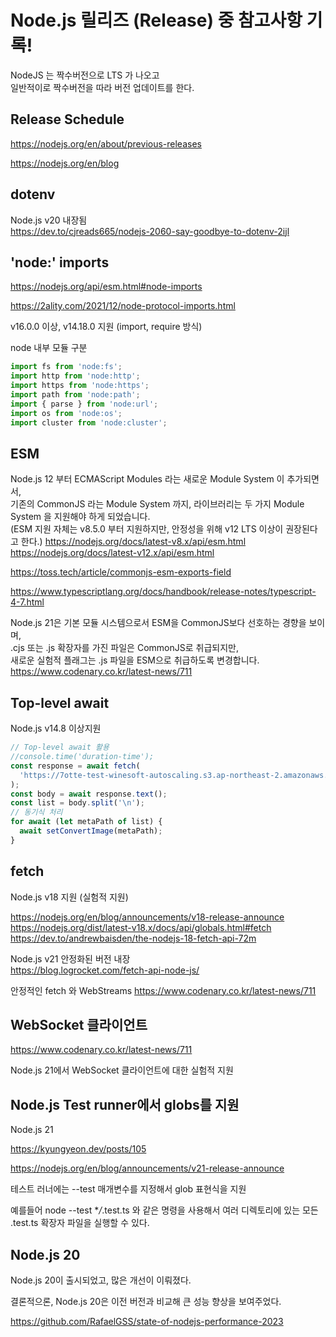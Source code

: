 # Node.js 릴리즈 (Release) 중 참고사항 기록!

NodeJS 는 짝수버전으로 LTS 가 나오고  
일반적이로 짝수버전을 따라 버전 업데이트를 한다.

## Release Schedule

https://nodejs.org/en/about/previous-releases

https://nodejs.org/en/blog

## dotenv

Node.js v20 내장됨  
https://dev.to/cjreads665/nodejs-2060-say-goodbye-to-dotenv-2ijl

## 'node:' imports

https://nodejs.org/api/esm.html#node-imports

https://2ality.com/2021/12/node-protocol-imports.html

v16.0.0 이상, v14.18.0 지원 (import, require 방식)

node 내부 모듈 구분

```javascript
import fs from 'node:fs';
import http from 'node:http';
import https from 'node:https';
import path from 'node:path';
import { parse } from 'node:url';
import os from 'node:os';
import cluster from 'node:cluster';
```

## ESM

Node.js 12 부터 ECMAScript Modules 라는 새로운 Module System 이 추가되면서,  
기존의 CommonJS 라는 Module System 까지, 라이브러리는 두 가지 Module System 을 지원해야 하게 되었습니다.  
(ESM 지원 자체는 v8.5.0 부터 지원하지만, 안정성을 위해 v12 LTS 이상이 권장된다고 한다.)
https://nodejs.org/docs/latest-v8.x/api/esm.html  
https://nodejs.org/docs/latest-v12.x/api/esm.html

https://toss.tech/article/commonjs-esm-exports-field

https://www.typescriptlang.org/docs/handbook/release-notes/typescript-4-7.html

Node.js 21은 기본 모듈 시스템으로서 ESM을 CommonJS보다 선호하는 경향을 보이며,  
.cjs 또는 .js 확장자를 가진 파일은 CommonJS로 취급되지만,  
새로운 실험적 플래그는 .js 파일을 ESM으로 취급하도록 변경합니다.  
https://www.codenary.co.kr/latest-news/711

## Top-level await

Node.js v14.8 이상지원

```javascript
// Top-level await 활용
//console.time('duration-time');
const response = await fetch(
  'https://7otte-test-winesoft-autoscaling.s3.ap-northeast-2.amazonaws.com/heic.list',
);
const body = await response.text();
const list = body.split('\n');
// 동기식 처리
for await (let metaPath of list) {
  await setConvertImage(metaPath);
}
```

## fetch

Node.js v18 지원 (실험적 지원)

https://nodejs.org/en/blog/announcements/v18-release-announce  
https://nodejs.org/dist/latest-v18.x/docs/api/globals.html#fetch  
https://dev.to/andrewbaisden/the-nodejs-18-fetch-api-72m

Node.js v21 안정화된 버전 내장  
https://blog.logrocket.com/fetch-api-node-js/

안정적인 fetch 와 WebStreams
https://www.codenary.co.kr/latest-news/711

## WebSocket 클라이언트

https://www.codenary.co.kr/latest-news/711

Node.js 21에서 WebSocket 클라이언트에 대한 실험적 지원

## Node.js Test runner에서 globs를 지원

Node.js 21

https://kyungyeon.dev/posts/105

https://nodejs.org/en/blog/announcements/v21-release-announce

테스트 러너에는 --test 매개변수를 지정해서 glob 표현식을 지원

예를들어 node --test \*_/_.test.ts 와 같은 명령을 사용해서 여러 디렉토리에 있는 모든 .test.ts 확장자 파일을 실행할 수 있다.

## Node.js 20

Node.js 20이 출시되었고, 많은 개선이 이뤄졌다.

결론적으론, Node.js 20은 이전 버전과 비교해 큰 성능 향상을 보여주었다.

https://github.com/RafaelGSS/state-of-nodejs-performance-2023
